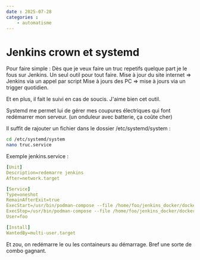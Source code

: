```yaml
---
date : 2025-07-28
categories :
    - automatisme
---
```


# Jenkins crown et systemd

Pour faire simple :
Dès que je veux faire un truc repetifs quelque part je le fous sur Jenkins.
Un seul outil pour tout faire.
Mise à jour du site internet => Jenkins via un appel par script
Mise à jours des PC => mise à jours via un trigger quotidien.

Et en plus, il fait le suivi en cas de soucis. J'aime bien cet outil.

Systemd me permet lui de gérer mes coupures électriques qui font redémarrer mon serveur. (un onduleur avec batterie, ça coûte cher)

Il suffit de rajouter un fichier dans le dossier /etc/systemd/system :

```bash
cd /etc/systemd/system
nano truc.service
```

Exemple jenkins.service :

```yaml
[Unit]
Description=redemarre jenkins
After=network.target

[Service]
Type=oneshot
RemainAfterExit=true
ExecStart=/usr/bin/podman-compose --file /home/foo/jenkins_docker/docker-compose.yml up -d
ExecStop=/usr/bin/podman-compose --file /home/foo/jenkins_docker/docker-compose.yml down
User=foo

[Install]
WantedBy=multi-user.target

```

Et zou, on redémarre le ou les containeurs au démarrage.
Bref une sorte de combo gagnant.